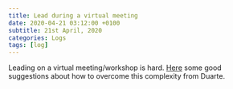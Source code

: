```yaml
---
title: Lead during a virtual meeting
date: 2020-04-21 03:12:00 +0100
subtitle: 21st April, 2020
categories: Logs
tags: [log]
---
```


Leading on a virtual meeting/workshop is hard. [Here](https://www.duarte.com/presentation-skills-resources/lead-better-virtual-meetings/) some good suggestions about how to overcome this complexity from Duarte.